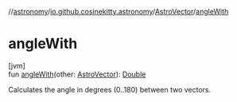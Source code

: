 //[astronomy](../../../index.md)/[io.github.cosinekitty.astronomy](../index.md)/[AstroVector](index.md)/[angleWith](angle-with.md)

# angleWith

[jvm]\
fun [angleWith](angle-with.md)(other: [AstroVector](index.md)): [Double](https://kotlinlang.org/api/latest/jvm/stdlib/kotlin/-double/index.html)

Calculates the angle in degrees (0..180) between two vectors.
